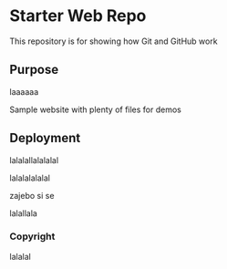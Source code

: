 # Starter Web Repo

This repository is for showing how Git and GitHub work

## Purpose
laaaaaa

Sample website with plenty of files for demos

## Deployment

lalalallalalalal


lalalalalalal

zajebo si se

lalallala


### Copyright

lalalal
